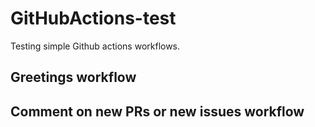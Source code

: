 # GitHubActions-test

Testing simple Github actions workflows.

## Greetings workflow

## Comment on new PRs or new issues workflow
